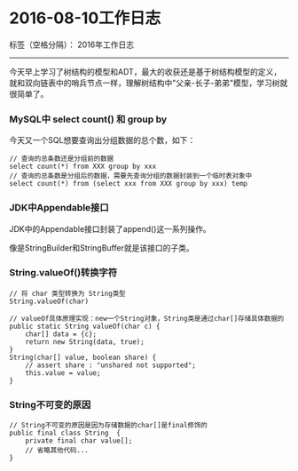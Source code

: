﻿# 2016-08-10工作日志

标签（空格分隔）： 2016年工作日志

---

今天早上学习了树结构的模型和ADT，最大的收获还是基于树结构模型的定义，就和双向链表中的哨兵节点一样，理解树结构中"父亲-长子-弟弟"模型，学习树就很简单了。

### MySQL中 select count() 和 group by

今天又一个SQL想要查询出分组数据的总个数，如下：

``` 
// 查询的总条数还是分组前的数据
select count(*) from XXX group by xxx
// 查询的总条数是分组后的数据，需要先查询分组的数据封装到一个临时表对象中
select count(*) from (select xxx from XXX group by xxx) temp
``` 

### JDK中Appendable接口

JDK中的Appendable接口封装了append()这一系列操作。

像是StringBuilder和StringBuffer就是该接口的子类。

### String.valueOf()转换字符

``` 
// 将 char 类型转换为 String类型
String.valueOf(char)

// valueOf具体原理实现：new一个String对象，String类是通过char[]存储具体数据的
public static String valueOf(char c) {
    char[] data = {c};
    return new String(data, true);
}
String(char[] value, boolean share) {
    // assert share : "unshared not supported";
    this.value = value;
}
``` 

### String不可变的原因

``` 
// String不可变的原因是因为存储数据的char[]是final修饰的
public final class String  {
    private final char value[];
    // 省略其他代码...
}
``` 



